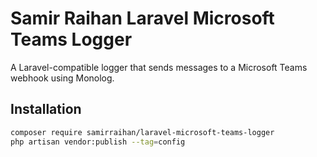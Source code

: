 # Samir Raihan Laravel Microsoft Teams Logger

A Laravel-compatible logger that sends messages to a Microsoft Teams webhook using Monolog.

## Installation

```bash
composer require samirraihan/laravel-microsoft-teams-logger
php artisan vendor:publish --tag=config
```
